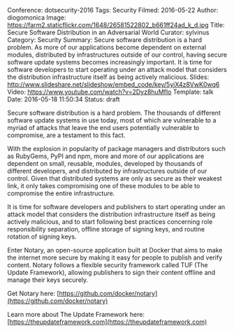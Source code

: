 Conference: dotsecurity-2016
Tags: Security
Filmed: 2016-05-22
Author: diogomonica
Image: https://farm2.staticflickr.com/1648/26581522802_b661ff24ad_k_d.jpg
Title: Secure Software Distribution in an Adversarial World
Curator: sylvinus
Category: Security
Summary: Secure software distribution is a hard problem. As more of our applications become dependent on external modules, distributed by infrastructures outside of our control, having secure software update systems becomes increasingly important. It is time for software developers to start operating under an attack model that considers the distribution infrastructure itself as being actively malicious.
Slides: http://www.slideshare.net/slideshow/embed_code/key/5yiX4z8VwK0wq6
Video: https://www.youtube.com/watch?v=2Dyz8huMfIo
Template: talk
Date: 2016-05-18 11:50:34
Status: draft


Secure software distribution is a hard problem. The thousands of different software update systems in use today, most of which are vulnerable to a myriad of attacks that leave the end users potentially vulnerable to compromise, are a testament to this fact. 

With the explosion in popularity of package managers and distributors such as RubyGems, PyPI and npm, more and more of our applications are dependent on small, reusable, modules, developed by thousands of different developers, and distributed by infrastructures outside of our control. Given that distributed systems are only as secure as their weakest link, it only takes compromising one of these modules to be able to compromise the entire infrastructure. 

It is time for software developers and publishers to start operating under an attack model that considers the distribution infrastructure itself as being actively malicious, and to start following best practices concerning role responsibility separation, offline storage of signing keys, and routine rotation of signing keys.

Enter Notary, an open-source application built at Docker that aims to make the internet more secure by making it easy for people to publish and verify content. Notary follows a flexible security framework called TUF (The Update Framework), allowing publishers to sign their content offline and manage their keys securely.

Get Notary here: [https://github.com/docker/notary](https://github.com/docker/notary)

Learn more about The Update Framework here: [https://theupdateframework.com](https://theupdateframework.com)